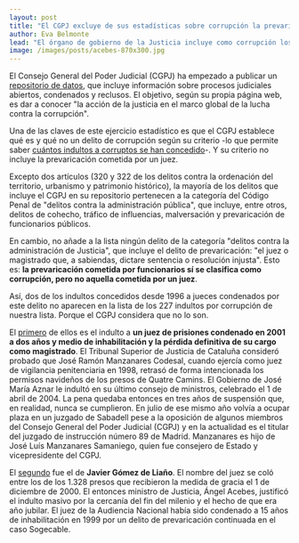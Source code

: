```yaml
---
layout: post
title: "El CGPJ excluye de sus estadísticas sobre corrupción la prevaricación judicial"
author: Eva Belmonte
lead: "El órgano de gobierno de la Justicia incluye como corrupción los delitos cometidos por funcionarios públicos y políticos, pero no los cometidos por los propios jueces."
image: /images/posts/acebes-870x300.jpg
---
```


El Consejo General del Poder Judicial (CGPJ) ha empezado a publicar un [repositorio de datos](http://www.poderjudicial.es/cgpj/es/Temas/Transparencia/Repositorio-de-datos-sobre-procesos-por-corrupcion/), que incluye información sobre procesos judiciales abiertos, condenados y reclusos. El objetivo, según su propia página web, es dar a conocer "la acción de la justicia en el marco global de la lucha contra la corrupción". 

Una de las claves de este ejercicio estadístico es que el CGPJ establece qué es y qué no un delito de corrupción según su criterio -lo que permite saber [cuántos indultos a corruptos se han concedido](/2017/04/19/indultos-por-corrupcion.html)-. Y su criterio no incluye la prevaricación cometida por un juez. 

Excepto dos artículos (320 y 322 de los delitos contra la ordenación del territorio, urbanismo y patrimonio histórico), la mayoría de los delitos que incluye el CGPJ en su repositorio pertenecen a la categoría del Código Penal de "delitos contra la administración pública", que incluye, entre otros, delitos de cohecho, tráfico de influencias, malversación y prevaricación de funcionarios públicos. 

En cambio, no añade a la lista ningún delito de la categoría "delitos contra la administración de Justicia", que incluye el delito de prevaricación: "el juez o magistrado que, a sabiendas, dictare sentencia o resolución injusta". Esto es: **la prevaricación cometida por funcionarios sí se clasifica como corrupción, pero no aquella cometida por un juez**. 

Así, dos de los indultos concedidos desde 1996 a jueces condenados por este delito no aparecen en la lista de los 227 indultos por corrupción de nuestra lista. Porque el CGPJ considera que no lo son. 

El [primero](http://elindultometro.es/famosos.html#5) de ellos es el indulto a **un juez de prisiones condenado en 2001 a dos años y medio de inhabilitación y la pérdida definitiva de su cargo como magistrado**. El Tribunal Superior de Justicia de Cataluña consideró probado que José Ramón Manzanares Codesal, cuando ejercía como juez de vigilancia penitenciaria en 1998, retrasó de forma intencionada los permisos navideños de los presos de Quatre Camins. El Gobierno de José María Aznar le indultó en su último consejo de ministros, celebrado el 1 de abril de 2004. La pena quedaba entonces en tres años de suspensión que, en realidad, nunca se cumplieron. En julio de ese mismo año volvía a ocupar plaza en un juzgado de Sabadell pese a la oposición de algunos miembros del Consejo General del Poder Judicial (CGPJ) y en la actualidad es el titular del juzgado de instrucción número 89 de Madrid. Manzanares es hijo de José Luís Manzanares Samaniego, quien fue consejero de Estado y vicepresidente del CGPJ.
 

El [segundo](http://elindultometro.es/famosos.html#4) fue el de **Javier Gómez de Liaño**. El nombre del juez se coló entre los de los 1.328 presos que recibieron la medida de gracia el 1 de diciembre de 2000. El entonces ministro de Justicia, Ángel Acebes, justificó el indulto masivo por la cercanía del fin del milenio y el hecho de que era año jubilar. El juez de la Audiencia Nacional había sido condenado a 15 años de inhabilitación en 1999 por un delito de prevaricación continuada en el caso Sogecable.